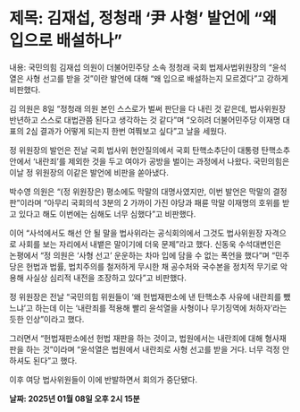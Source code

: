 # **제목: 김재섭, 정청래 ‘尹 사형’ 발언에 “왜 입으로 배설하나”**

  내용: 국민의힘 김재섭 의원이 더불어민주당 소속 정청래 국회 법제사법위원장의 “윤석열은 사형 선고를 받을 것”이란 발언에 대해 “왜 입으로 배설하는지 모르겠다”고 강하게 비판했다. 

김 의원은 8일 “정청래 의원 본인 스스로가 벌써 판단을 다 내린 것 같은데, 법사위원장 반년하고 스스로 대법관쯤 된다고 생각하는 것 같다”며 “오히려 더불어민주당 이재명 대표의 2심 결과가 어떻게 되는지 한번 여쭤보고 싶다”고 날을 세웠다. 

정 위원장의 발언은 전날 국회 법사위 현안질의에서 국회 탄핵소추단이 대통령 탄핵소추안에서 ‘내란죄’를 제외한 것을 두고 여야가 공방을 벌이는 과정에서 나왔다. 국민의힘은 이날 정 위원장의 이같은 발언에 비판을 쏟아냈다. 

박수영 의원은 “(정 위원장은) 평소에도 막말의 대명사였지만, 이번 발언은 막말의 결정판”이라며 “아무리 국회의석 3분의 2 가까이 가진 야당과 패륜 막말 이재명의 호위를 받고 있다고 해도 이번에는 심해도 너무 심했다”고 비판했다. 

이어 “사석에서도 해선 안 될 말을 법사위라는 공식회의에서 그것도 법사위원장 자격으로 사회를 보는 자리에서 내뱉은 말이기에 더욱 문제”라고 했다. 신동욱 수석대변인은 논평에서 “정 의원은 ‘사형 선고’ 운운하는 차마 입에 담을 수 없는 폭언을 했다”며 “민주당은 헌법과 법률, 법치주의를 철저하게 무시한 채 공수처와 국수본을 정치적 무기로 악용해 사실상 심리적 내전을 조장하고 있다”고 비판했다. 

정 위원장은 전날 “국민의힘 위원들이 ‘왜 헌법재판소에 낸 탄핵소추 사유에 내란죄를 뺐느냐’고 하는데 이는 ‘내란죄를 적용해 빨리 윤석열을 사형이나 무기징역에 처하자’라는 듯한 인상”이라고 했다. 

그러면서 “헌법재판소에선 헌법 재판을 하는 것이고, 법원에서는 내란죄에 대해 형사재판을 하는 것”이라며 “윤석열은 법원에서 내란죄로 사형 선고를 받을 거다. 너무 걱정 안 하셔도 된다”고 했다. 

이후 여당 법사위원들이 이에 반발하면서 회의가 중단됐다.

  **날짜: 2025년 01월 08일 오후 2시 15분**